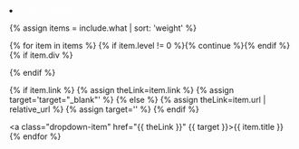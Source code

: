 <li class="nav-item dropdown px-4">
<a class="nav-link dropdown-toggle" href="#" id="navbarDropdown" role="button" data-toggle="dropdown" aria-haspopup="true" aria-expanded="false" style="color: #fff;">{{ include.title }}</a>
<div class="dropdown-menu" aria-labelledby="navbarDropdown">

{% assign items = include.what | sort: 'weight' %}

{% for item in items %}
{% if item.level != 0  %}{% continue %}{% endif %}
{% if item.div %}<div class="dropdown-divider"></div>{% endif %}

{% if item.link %}
{% assign theLink=item.link %}
{% assign target='target="_blank"' %}
{% else %}
{% assign theLink=item.url | relative_url %}
{% assign target='' %}
{% endif %}

<a class="dropdown-item" href="{{ theLink }}" {{ target }}>{{ item.title }}</a>
{% endfor %}
</div>
</li>
